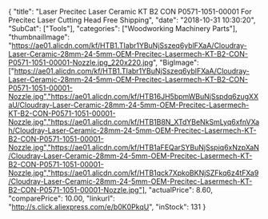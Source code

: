 {
	"title": "Laser Precitec Laser Ceramic KT B2 CON P0571-1051-00001 For Precitec Laser Cutting Head Free Shipping",
	"date": "2018-10-31 10:30:20",
	"SubCat": ["Tools"],
	"categories": ["Woodworking Machinery Parts"],
	"thumbnailImage": "https://ae01.alicdn.com/kf/HTB1.TIabr1YBuNjSszeq6yblFXaA/Cloudray-Laser-Ceramic-28mm-24-5mm-OEM-Precitec-Lasermech-KT-B2-CON-P0571-1051-00001-Nozzle.jpg_220x220.jpg",
	"BigImage": ["https://ae01.alicdn.com/kf/HTB1.TIabr1YBuNjSszeq6yblFXaA/Cloudray-Laser-Ceramic-28mm-24-5mm-OEM-Precitec-Lasermech-KT-B2-CON-P0571-1051-00001-Nozzle.jpg","https://ae01.alicdn.com/kf/HTB16JH5bpmWBuNjSspdq6zugXXaU/Cloudray-Laser-Ceramic-28mm-24-5mm-OEM-Precitec-Lasermech-KT-B2-CON-P0571-1051-00001-Nozzle.jpg","https://ae01.alicdn.com/kf/HTB1B8N_XTdYBeNkSmLyq6xfnVXah/Cloudray-Laser-Ceramic-28mm-24-5mm-OEM-Precitec-Lasermech-KT-B2-CON-P0571-1051-00001-Nozzle.jpg","https://ae01.alicdn.com/kf/HTB1aFEQarSYBuNjSspiq6xNzpXaN/Cloudray-Laser-Ceramic-28mm-24-5mm-OEM-Precitec-Lasermech-KT-B2-CON-P0571-1051-00001-Nozzle.jpg","https://ae01.alicdn.com/kf/HTB1qck7XpkoBKNjSZFkq6z4tFXa9/Cloudray-Laser-Ceramic-28mm-24-5mm-OEM-Precitec-Lasermech-KT-B2-CON-P0571-1051-00001-Nozzle.jpg"],
	"actualPrice": 8.60,
	"comparePrice": 10.00,
	"linkurl": "http://s.click.aliexpress.com/e/b0K0PkqU",
	"inStock": 131
}
